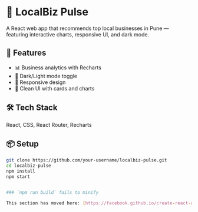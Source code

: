 # 🌟 LocalBiz Pulse

A React web app that recommends top local businesses in Pune — featuring interactive charts, responsive UI, and dark mode.

## 🚀 Features
- 📊 Business analytics with Recharts
- 🌙 Dark/Light mode toggle
- 📱 Responsive design
- 💼 Clean UI with cards and charts

## 🛠 Tech Stack
React, CSS, React Router, Recharts

## 📦 Setup
```bash
git clone https://github.com/your-username/localbiz-pulse.git
cd localbiz-pulse
npm install
npm start


### `npm run build` fails to minify

This section has moved here: [https://facebook.github.io/create-react-app/docs/troubleshooting#npm-run-build-fails-to-minify](https://facebook.github.io/create-react-app/docs/troubleshooting#npm-run-build-fails-to-minify)
